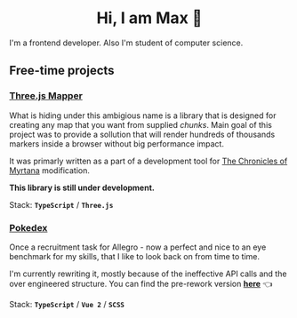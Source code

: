 # <center> Hi, I am Max 👋 </center>

I'm a frontend developer. Also I'm student of computer science.

## Free-time projects

### [Three.js Mapper](https://github.com/maksymilian-lakomy/three-js-map-vue-js-redo)

What is hiding under this ambigious name is a library that is designed for creating any map that you want from supplied _chunks_. Main goal of this project was to provide a sollution that will render hundreds of thousands markers inside a browser without big performance impact.

It was primarly written as a part of a development tool for [The Chronicles of Myrtana](https:/kronikimyrtany.pl/index_en.html) modification.

**This library is still under development.**

Stack: **`TypeScript`** / **`Three.js`**

### [Pokedex](https://github.com/maksymilian-lakomy/pokedex)

Once a recruitment task for Allegro - now a perfect and nice to an eye benchmark for my skills, that I like to look back on from time to time.

I'm currently rewriting it, mostly because of the ineffective API calls and the over engineered structure. You can find the pre-rework version **[here](http://pokedex.maksymilianlakomy.pl)** 👈

Stack: **`TypeScript`** / **`Vue 2`** / **`SCSS`**

<!--
**maksymilian-lakomy/maksymilian-lakomy** is a ✨ _special_ ✨ repository because its `README.md` (this file) appears on your GitHub profile.

Here are some ideas to get you started:

- 🔭 I’m currently working on ...
- 🌱 I’m currently learning ...
- 👯 I’m looking to collaborate on ...
- 🤔 I’m looking for help with ...
- 💬 Ask me about ...
- 📫 How to reach me: ...
- 😄 Pronouns: ...
- ⚡ Fun fact: ...
-->
